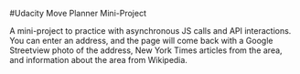 #Udacity Move Planner Mini-Project

A mini-project to practice with asynchronous JS calls and API interactions.  
You can enter an address, and the page will come back with a Google Streetview photo of the address, New York Times articles from the area, and information about the area from Wikipedia.